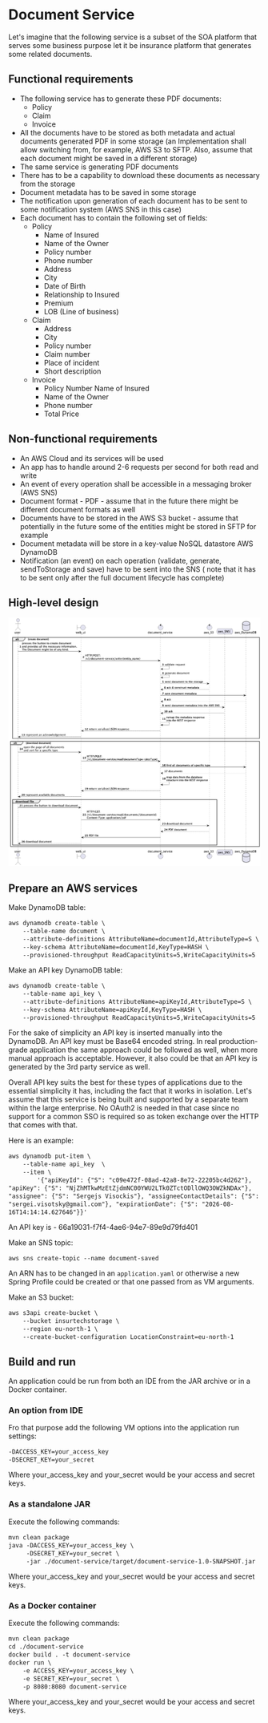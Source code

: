 # Document Service

Let's imagine that the following service is a subset of the SOA platform that serves some business purpose let it be
insurance platform that generates some related documents.

## Functional requirements

* The following service has to generate these PDF documents:
    * Policy
    * Claim
    * Invoice
* All the documents have to be stored as both metadata and actual documents generated PDF in some storage (an
  Implementation shall allow switching from, for example, AWS S3 to SFTP. Also, assume that each
  document might be saved in a different storage)
* The same service is generating PDF documents
* There has to be a capability to download these documents as necessary from the storage
* Document metadata has to be saved in some storage
* The notification upon generation of each document has to be sent to some notification system (AWS SNS in this case)
* Each document has to contain the following set of fields:
    * Policy
        * Name of Insured
        * Name of the Owner
        * Policy number
        * Phone number
        * Address
        * City
        * Date of Birth
        * Relationship to Insured
        * Premium
        * LOB (Line of business)
    * Claim
        * Address
        * City
        * Policy number
        * Claim number
        * Place of incident
        * Short description
    * Invoice
        * Policy Number
          Name of Insured
        * Name of the Owner
        * Phone number
        * Total Price

## Non-functional requirements

* An AWS Cloud and its services will be used
* An app has to handle around 2-6 requests per second for both read and write
* An event of every operation shall be accessible in a messaging broker (AWS SNS)
* Document format - PDF - assume that in the future there might be different document formats as well
* Documents have to be stored in the AWS S3 bucket - assume that potentially in the future some of the entities might be
  stored in SFTP for example
* Document metadata will be store in a key-value NoSQL datastore AWS DynamoDB
* Notification (an event) on each operation (validate, generate, sendToStorage and save) have to be sent into the SNS (
  note that it has to be sent only after the full document lifecycle has complete)

## High-level design

![High level design](./high-level.png)

## Prepare an AWS services

Make DynamoDB table:

```shell
aws dynamodb create-table \
    --table-name document \
    --attribute-definitions AttributeName=documentId,AttributeType=S \
    --key-schema AttributeName=documentId,KeyType=HASH \
    --provisioned-throughput ReadCapacityUnits=5,WriteCapacityUnits=5
```

Make an API key DynamoDB table:

```shell
aws dynamodb create-table \
    --table-name api_key \
    --attribute-definitions AttributeName=apiKeyId,AttributeType=S \
    --key-schema AttributeName=apiKeyId,KeyType=HASH \
    --provisioned-throughput ReadCapacityUnits=5,WriteCapacityUnits=5
```

For the sake of simplicity an API key is inserted manually into the DynamoDB.
An API key must be Base64 encoded string.
In real production-grade application the same approach could be followed as well, when more manual approach is
acceptable.
However, it also could be that an API key is generated by the 3rd party service as well.

Overall API key suits the best for these types of applications due to the essential simplicity it has, including the
fact that it works in isolation.
Let's assume that this service is being built and supported by a separate team within the large enterprise.
No OAuth2 is needed in that case since no support for a common SSO is required so as token exchange over the HTTP that
comes with that.

Here is an example:

```shell
aws dynamodb put-item \
    --table-name api_key  \
    --item \
        '{"apiKeyId": {"S": "c09e472f-08ad-42a8-8e72-22205bc4d262"}, "apiKey": {"S": "NjZhMTkwMzEtZjdmNC00YWU2LTk0ZTctODllOWQ3OWZkNDAx"}, "assignee": {"S": "Sergejs Visockis"}, "assigneeContactDetails": {"S": "sergei.visotsky@gmail.com"}, "expirationDate": {"S": "2026-08-16T14:14:14.627646"}}'
```

An API key is - 66a19031-f7f4-4ae6-94e7-89e9d79fd401

Make an SNS topic:

```shell
aws sns create-topic --name document-saved
```

An ARN has to be changed in an `application.yaml` or otherwise a new Spring Profile could be created or that one passed
from as VM arguments.

Make an S3 bucket:

```shell
aws s3api create-bucket \
    --bucket insurtechstorage \
    --region eu-north-1 \
    --create-bucket-configuration LocationConstraint=eu-north-1
```

## Build and run
An application could be run from both an IDE from the JAR archive or in a Docker container.

### An option from IDE
Fro that purpose add the following VM options into the application run settings:

```text
-DACCESS_KEY=your_access_key
-DSECRET_KEY=your_secret
```

Where your_access_key and your_secret would be your access and secret keys.

### As a standalone JAR

Execute the following commands:
```shell
mvn clean package
java -DACCESS_KEY=your_access_key \
     -DSECRET_KEY=your_secret \
     -jar ./document-service/target/document-service-1.0-SNAPSHOT.jar
```

Where your_access_key and your_secret would be your access and secret keys.

### As a Docker container

Execute the following commands:
```shell
mvn clean package
cd ./document-service
docker build . -t document-service
docker run \
    -e ACCESS_KEY=your_access_key \
    -e SECRET_KEY=your_secret \
    -p 8080:8080 document-service
```

Where your_access_key and your_secret would be your access and secret keys.
